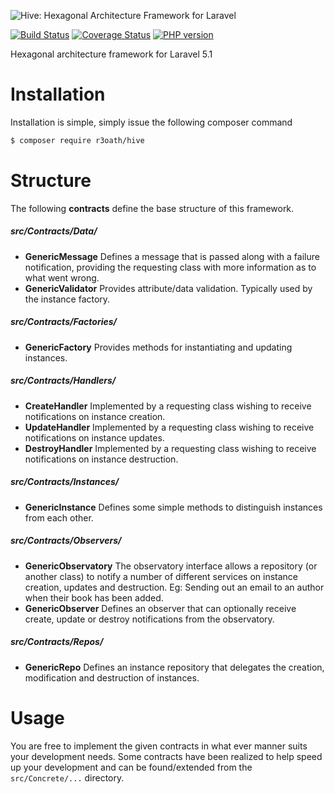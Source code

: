 ![Hive: Hexagonal Architecture Framework for Laravel](https://cloud.githubusercontent.com/assets/2805249/10210584/1901b6f4-682c-11e5-9c6c-f1a549f34f7e.png)

[![Build Status](https://travis-ci.org/r3oath/hive.svg?branch=master)](https://travis-ci.org/r3oath/hive) 
[![Coverage Status](https://coveralls.io/repos/r3oath/hive/badge.svg?branch=master&service=github)](https://coveralls.io/github/r3oath/hive?branch=master)
[![PHP version](https://badge.fury.io/ph/r3oath%2Fhive.svg)](http://badge.fury.io/ph/r3oath%2Fhive)

Hexagonal architecture framework for Laravel 5.1

# Installation

Installation is simple, simply issue the following composer command

```bash
$ composer require r3oath/hive
```

# Structure

The following **contracts** define the base structure of this framework.

##### src/Contracts/Data/
- **GenericMessage** Defines a message that is passed along with a failure notification, providing the requesting class with more information as to what went wrong. 
- **GenericValidator** Provides attribute/data validation. Typically used by the instance factory.

##### src/Contracts/Factories/
- **GenericFactory** Provides methods for instantiating and updating instances.

##### src/Contracts/Handlers/
- **CreateHandler** Implemented by a requesting class wishing to receive notifications on instance creation.
- **UpdateHandler** Implemented by a requesting class wishing to receive notifications on instance updates.
- **DestroyHandler** Implemented by a requesting class wishing to receive notifications on instance destruction.

##### src/Contracts/Instances/
- **GenericInstance** Defines some simple methods to distinguish instances from each other.

##### src/Contracts/Observers/
- **GenericObservatory** The observatory interface allows a repository (or another class) to notify a number of different services on instance creation, updates and destruction. Eg: Sending out an email to an author when their book has been added.
- **GenericObserver** Defines an observer that can optionally receive create, update or destroy notifications from the observatory.

##### src/Contracts/Repos/
- **GenericRepo** Defines an instance repository that delegates the creation, modification and destruction of instances.

# Usage

You are free to implement the given contracts in what ever manner suits your development needs. Some contracts have been realized to help speed up your development and can be found/extended from the `src/Concrete/...` directory.